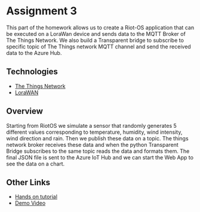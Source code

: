 # Assignment 3 
This part of the homework allows us to create a Riot-OS application that can be executed on a LoraWan device and sends data to the MQTT Broker of The Things Network. We also build a Transparent bridge to subscribe to specific topic of The Things network MQTT channel and send the received data to the Azure Hub.
## Technologies
- [The Things Network](https://www.thethingsnetwork.org/)
- [LoraWAN](https://lora-alliance.org/about-lorawan)
## Overview
Starting from RiotOS we simulate a sensor that randomly generates 5 different values corresponding to temperature, humidity, wind intensity, wind direction and rain. Then we publish these data on a topic. The things network broker receives these data and when the python Transparent Bridge subscribes to the same topic reads the data and formats them. The final JSON file is sent to the Azure IoT Hub and we can start the Web App to see the data on a chart. 
## Other Links
- [Hands on tutorial]()
- [Demo Video]()
